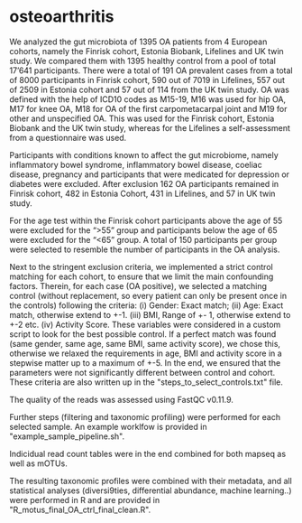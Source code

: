 # osteoarthritis


We analyzed the gut microbiota of 1395 OA patients from 4 European cohorts, namely the Finrisk cohort, Estonia Biobank, Lifelines and UK twin study. We compared them with 1395 healthy control from a pool of total 17’641 participants. There were a total of 191 OA prevalent cases from a total of 8000 participants in Finrisk cohort, 590 out of 7019 in Lifelines, 557 out of 2509 in Estonia cohort and 57 out of 114 from the UK twin study. 
OA was defined with the help of ICD10 codes as M15-19, M16 was used for hip OA, M17 for knee OA, M18 for OA of the first carpometacarpal joint and M19 for other and unspecified OA. This was used for the Finrisk cohort, Estonia Biobank and the UK twin study, whereas for the Lifelines a self-assessment from a questionnaire was used. 

Participants with conditions known to affect the gut microbiome, namely inflammatory bowel syndrome, inflammatory bowel disease, coeliac disease, pregnancy and participants that were medicated for depression or diabetes were excluded. After exclusion 162 OA participants remained in Finrisk cohort, 482 in Estonia Cohort, 431 in Lifelines, and 57 in UK twin study. 

For the age test within the Finrisk cohort participants above the age of 55 were excluded for the “>55” group and participants below the age of 65 were excluded for the “<65” group. A total of 150 participants per group were selected to resemble the number of participants in the OA analysis.  

Next to the stringent exclusion criteria, we implemented a strict control matching for each cohort, to ensure that we limit the main confounding factors. Therein, for each case (OA positive), we selected a matching control (without replacement, so every patient can only be present once in the controls) following the criteria: (i) Gender: Exact match;  (ii) Age: Exact match, otherwise extend to +-1. (iii) BMI, Range of +- 1, otherwise extend to +-2 etc. (iv)  Activity Score. 
These variables were considered in a custom script to look for the best possible control. If a perfect match was found (same gender, same age, same BMI, same activity score), we chose this, otherwise we relaxed the requirements in age, BMI and activity score in a stepwise matter up to a maximum of +-5. In the end, we ensured that the parameters were not significantly different between control and cohort. These criteria are also written up in the "steps_to_select_controls.txt" file.


The quality of the reads was assessed using FastQC v0.11.9. 

Further steps (filtering and taxonomic profiling) were performed for each selected sample. An example worklfow is provided in "example_sample_pipeline.sh". 

Indicidual read count tables were in the end combined for both mapseq as well as mOTUs.

The resulting taxonomic profiles were combined with their metadata, and all statistical analyses (diversi9ties, differential abundance, machine learning..) were performed in R and are provided in "R_motus_final_OA_ctrl_final_clean.R".
